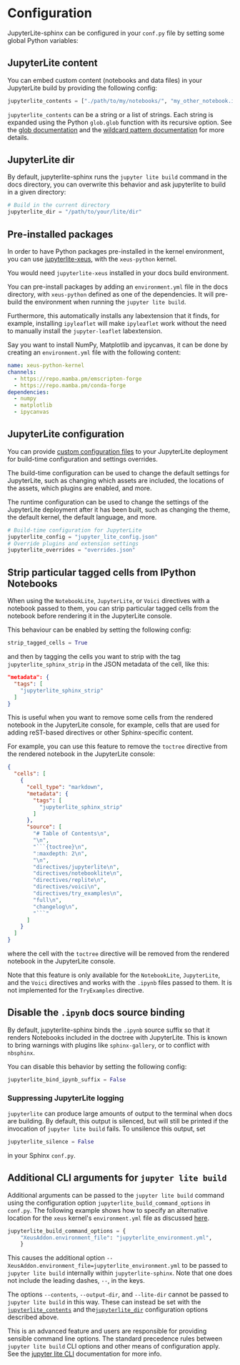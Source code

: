 # Configuration

JupyterLite-sphinx can be configured in your `conf.py` file by setting some global Python variables:

## JupyterLite content

You can embed custom content (notebooks and data files) in your JupyterLite build by providing the following config:

```python
jupyterlite_contents = ["./path/to/my/notebooks/", "my_other_notebook.ipynb"]
```

`jupyterlite_contents` can be a string or a list of strings. Each string is expanded using the Python `glob.glob` function with its recursive option. See the [glob documentation](https://docs.python.org/3/library/glob.html#glob.glob) and the [wildcard pattern documentation](https://docs.python.org/3/library/fnmatch.html#fnmatch.fnmatch) for more details.

## JupyterLite dir

By default, jupyterlite-sphinx runs the `jupyter lite build` command in the docs directory, you can overwrite this behavior and ask jupyterlite to build in a given directory:

```python
# Build in the current directory
jupyterlite_dir = "/path/to/your/lite/dir"
```

## Pre-installed packages

In order to have Python packages pre-installed in the kernel environment, you can use [jupyterlite-xeus](https://jupyterlite-xeus.readthedocs.io), with the `xeus-python` kernel.

You would need `jupyterlite-xeus` installed in your docs build environment.

You can pre-install packages by adding an `environment.yml` file in the docs directory, with `xeus-python` defined as one of the dependencies. It will pre-build the environment when running the `jupyter lite build`.

Furthermore, this automatically installs any labextension that it finds, for example, installing `ipyleaflet` will make `ipyleaflet` work without the need to manually install the `jupyter-leaflet` labextension.

Say you want to install NumPy, Matplotlib and ipycanvas, it can be done by creating an `environment.yml` file with the following content:

```yaml
name: xeus-python-kernel
channels:
  - https://repo.mamba.pm/emscripten-forge
  - https://repo.mamba.pm/conda-forge
dependencies:
  - numpy
  - matplotlib
  - ipycanvas
```

## JupyterLite configuration

You can provide [custom configuration files](https://jupyterlite.readthedocs.io/en/latest/howto/configure/config_files.html)
to your JupyterLite deployment for build-time configuration and settings overrides.

The build-time configuration can be used to change the default settings for JupyterLite, such
as changing which assets are included, the locations of the assets, which plugins are enabled,
and more.

The runtime configuration can be used to change the settings of the JupyterLite deployment
after it has been built, such as changing the theme, the default kernel, the default language,
and more.

<!-- TODO: Run-time configuration via `jupyter-lite.json` not added yet here
because I can't yet find a direct jupyter lite CLI mapping for that option -->

```python
# Build-time configuration for JupyterLite
jupyterlite_config = "jupyter_lite_config.json"
# Override plugins and extension settings
jupyterlite_overrides = "overrides.json"
```

## Strip particular tagged cells from IPython Notebooks

When using the `NotebookLite`, `JupyterLite`, or `Voici` directives with a notebook passed to them, you can
strip particular tagged cells from the notebook before rendering it in the JupyterLite console.

This behaviour can be enabled by setting the following config:

```python
strip_tagged_cells = True
```

and then by tagging the cells you want to strip with the tag `jupyterlite_sphinx_strip` in the JSON metadata
of the cell, like this:

```json
"metadata": {
  "tags": [
    "jupyterlite_sphinx_strip"
  ]
}
```

This is useful when you want to remove some cells from the rendered notebook in the JupyterLite
console, for example, cells that are used for adding reST-based directives or other
Sphinx-specific content.

For example, you can use this feature to remove the `toctree` directive from the rendered notebook
in the JupyterLite console:

```json
{
  "cells": [
    {
      "cell_type": "markdown",
      "metadata": {
        "tags": [
          "jupyterlite_sphinx_strip"
        ]
      },
      "source": [
        "# Table of Contents\n",
        "\n",
        "```{toctree}\n",
        ":maxdepth: 2\n",
        "\n",
        "directives/jupyterlite\n",
        "directives/notebooklite\n",
        "directives/replite\n",
        "directives/voici\n",
        "directives/try_examples\n",
        "full\n",
        "changelog\n",
        "```"
      ]
    }
  ]
}
```

where the cell with the `toctree` directive will be removed from the rendered notebook in
the JupyterLite console.

Note that this feature is only available for the `NotebookLite`, `JupyterLite`, and the
`Voici` directives and works with the `.ipynb` files passed to them. It is not implemented
for the `TryExamples` directive.

## Disable the `.ipynb` docs source binding

By default, jupyterlite-sphinx binds the `.ipynb` source suffix so that it renders Notebooks included in the doctree with JupyterLite.
This is known to bring warnings with plugins like `sphinx-gallery`, or to conflict with `nbsphinx`.

You can disable this behavior by setting the following config:

```python
jupyterlite_bind_ipynb_suffix = False
```

### Suppressing JupyterLite logging

`jupyterlite` can produce large amounts of output to the terminal when docs are building.
By default, this output is silenced, but will still be printed if the invocation of
`jupyter lite build` fails. To unsilence this output, set

```python
jupyterlite_silence = False
```

in your Sphinx `conf.py`.

## Additional CLI arguments for `jupyter lite build`

Additional arguments can be passed to the `jupyter lite build` command using the configuration
option `jupyterlite_build_command_options` in `conf.py`. The following example shows how to
specify an alternative location for the `xeus` kernel's `environment.yml` file as discussed
[here](https://github.com/jupyterlite/xeus#usage).

```python
jupyterlite_build_command_options = {
    "XeusAddon.environment_file": "jupyterlite_environment.yml",
    }
```

This causes the additional option `--XeusAddon.environment_file=jupyterlite_environment.yml`
to be passed to `jupyter lite build` internally within `jupyterlite-sphinx`. Note that one
does not include the leading dashes, `--`, in the keys.

The options `--contents`, `--output-dir`, and `--lite-dir` cannot be passed to `jupyter lite build` in this way.
These can instead be set with
the [`jupyterlite_contents`](#jupyterlite-content) and the[`jupyterlite_dir`](#jupyterlite-dir) configuration
options described above.

This is an advanced feature and users are responsible for providing sensible command line options.
The standard precedence rules between `jupyter lite build` CLI options and other means of configuration apply.
See the [jupyter lite CLI](https://jupyterlite.readthedocs.io/en/latest/reference/cli.html) documentation
for more info.

